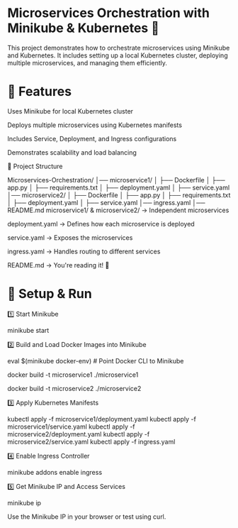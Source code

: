 # Microservices Orchestration with Minikube & Kubernetes 🚀

This project demonstrates how to orchestrate microservices using Minikube and Kubernetes. It includes setting up a local Kubernetes cluster, deploying multiple microservices, and managing them efficiently.

# 📌 Features

Uses Minikube for local Kubernetes cluster

Deploys multiple microservices using Kubernetes manifests

Includes Service, Deployment, and Ingress configurations

Demonstrates scalability and load balancing

📂 Project Structure

Microservices-Orchestration/
│── microservice1/
│   ├── Dockerfile
│   ├── app.py
│   ├── requirements.txt
│   ├── deployment.yaml
│   ├── service.yaml
│── microservice2/
│   ├── Dockerfile
│   ├── app.py
│   ├── requirements.txt
│   ├── deployment.yaml
│   ├── service.yaml
│── ingress.yaml
│── README.md
microservice1/ & microservice2/ → Independent microservices

deployment.yaml → Defines how each microservice is deployed

service.yaml → Exposes the microservices

ingress.yaml → Handles routing to different services

README.md → You're reading it! 📖

# 🔧 Setup & Run

1️⃣ Start Minikube

minikube start

2️⃣ Build and Load Docker Images into Minikube

eval $(minikube docker-env)  # Point Docker CLI to Minikube

docker build -t microservice1 ./microservice1

docker build -t microservice2 ./microservice2

3️⃣ Apply Kubernetes Manifests

kubectl apply -f microservice1/deployment.yaml
kubectl apply -f microservice1/service.yaml
kubectl apply -f microservice2/deployment.yaml
kubectl apply -f microservice2/service.yaml
kubectl apply -f ingress.yaml

4️⃣ Enable Ingress Controller

minikube addons enable ingress

5️⃣ Get Minikube IP and Access Services

minikube ip

Use the Minikube IP in your browser or test using curl.

